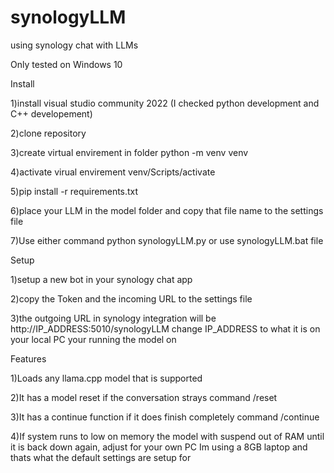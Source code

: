 # synologyLLM
using synology chat with LLMs

Only tested on Windows 10

Install
  
  1)install visual studio community 2022 (I checked python development and C++ developement)
  
  2)clone repository
  
  3)create virtual envirement in folder    python -m venv venv
  
  4)activate virual envirement             venv/Scripts/activate
 
  5)pip install -r requirements.txt
  
  6)place your LLM in the model folder and copy that file name to the settings file
  
  7)Use either command python synologyLLM.py or use synologyLLM.bat file

Setup

  1)setup a new bot in your synology chat app
  
  2)copy the Token and the incoming URL to the settings file
  
  3)the outgoing URL in synology integration will be http://IP_ADDRESS:5010/synologyLLM change IP_ADDRESS to what it is on your local PC your running the model on
  
  
Features
  
  1)Loads any llama.cpp model that is supported
  
  2)It has a model reset if the conversation strays command    /reset
  
  3)It has a continue function if it does finish completely command    /continue 
  
  4)If system runs to low on memory the model with suspend out of RAM until it is back down again, adjust for your own PC Im using a 8GB laptop and thats what the default settings are setup for
  

